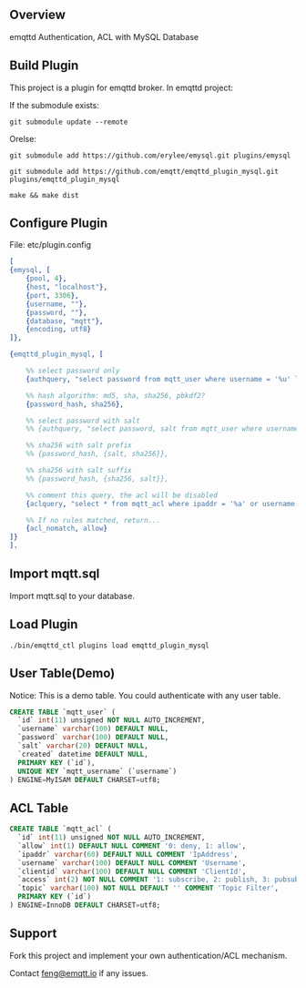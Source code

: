 
## Overview

emqttd Authentication, ACL with MySQL Database


## Build Plugin

This project is a plugin for emqttd broker. In emqttd project:

If the submodule exists:

```
git submodule update --remote
```

Orelse:

```
git submodule add https://github.com/erylee/emysql.git plugins/emysql

git submodule add https://github.com/emqtt/emqttd_plugin_mysql.git plugins/emqttd_plugin_mysql

make && make dist
```


## Configure Plugin

File: etc/plugin.config

```erlang
[
{emysql, [
    {pool, 4},
    {host, "localhost"},
    {port, 3306},
    {username, ""},
    {password, ""},
    {database, "mqtt"},
    {encoding, utf8}
]},

{emqttd_plugin_mysql, [

    %% select password only
    {authquery, "select password from mqtt_user where username = '%u' limit 1"},

    %% hash algorithm: md5, sha, sha256, pbkdf2?
    {password_hash, sha256},

    %% select password with salt
    %% {authquery, "select password, salt from mqtt_user where username = '%u'"},

    %% sha256 with salt prefix
    %% {password_hash, {salt, sha256}},

    %% sha256 with salt suffix
    %% {password_hash, {sha256, salt}},

    %% comment this query, the acl will be disabled
    {aclquery, "select * from mqtt_acl where ipaddr = '%a' or username = '%u' or username = '$all' or clientid = '%c'"},

    %% If no rules matched, return...
    {acl_nomatch, allow}
]}
].
```

## Import mqtt.sql

Import mqtt.sql to your database.


## Load Plugin

```
./bin/emqttd_ctl plugins load emqttd_plugin_mysql
```


## User Table(Demo)

Notice: This is a demo table. You could authenticate with any user table.

```sql
CREATE TABLE `mqtt_user` (
  `id` int(11) unsigned NOT NULL AUTO_INCREMENT,
  `username` varchar(100) DEFAULT NULL,
  `password` varchar(100) DEFAULT NULL,
  `salt` varchar(20) DEFAULT NULL,
  `created` datetime DEFAULT NULL,
  PRIMARY KEY (`id`),
  UNIQUE KEY `mqtt_username` (`username`)
) ENGINE=MyISAM DEFAULT CHARSET=utf8;
```


## ACL Table

```sql
CREATE TABLE `mqtt_acl` (
  `id` int(11) unsigned NOT NULL AUTO_INCREMENT,
  `allow` int(1) DEFAULT NULL COMMENT '0: deny, 1: allow',
  `ipaddr` varchar(60) DEFAULT NULL COMMENT 'IpAddress',
  `username` varchar(100) DEFAULT NULL COMMENT 'Username',
  `clientid` varchar(100) DEFAULT NULL COMMENT 'ClientId',
  `access` int(2) NOT NULL COMMENT '1: subscribe, 2: publish, 3: pubsub',
  `topic` varchar(100) NOT NULL DEFAULT '' COMMENT 'Topic Filter',
  PRIMARY KEY (`id`)
) ENGINE=InnoDB DEFAULT CHARSET=utf8;
```


## Support

Fork this project and implement your own authentication/ACL mechanism.

Contact feng@emqtt.io if any issues.

